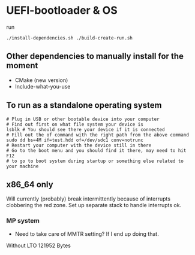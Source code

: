 # UEFI-bootloader & OS

run

```
./install-dependencies.sh ./build-create-run.sh
```

## Other dependencies to manually install for the moment

- CMake (new version)
- Include-what-you-use

## To run as a standalone operating system

```
# Plug in USB or other bootable device into your computer
# Find out first on what file system your device is
lsblk # You should see there your device if it is connected
# Fill out the of command with the right path from the above command
sudo dd bs=4M if=test.hdd of=/dev/sdc1 conv=notrunc
# Restart your computer with the device still in there
# Go to the boot menu and you should find it there, may need to hit F12
# to go to boot system during startup or something else related to your machine
```

## x86_64 only

Will currently (probably) break intermittently because of interrupts clobbering the red zone. Set up separate stack to handle interrupts ok.

### MP system

- Need to take care of MMTR setting? If I end up doing that.

Without LTO
121952 Bytes
